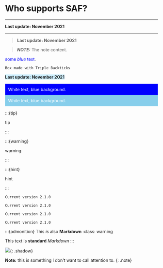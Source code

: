 # Who supports SAF?
---

**Last update: November 2021**

---

> **Last update: November 2021**


> **_NOTE:_**  The note content.


<span style="color:blue">some *blue* text</span>.


```
Box made with Triple Backticks
```

<span style="background-color:rgb(204, 238, 255)">**Last update: November 2021**</span>


<div style="background-color:blue;color:white;padding:2%;">White text, blue background.</div>


<div style="background-color:SkyBlue;color:white;padding:2%;">White text, blue background.</div>



:::{tip}

tip

:::

:::{warning}

warning

:::


:::{hint}

hint

:::

```{admonition} Version
Current version 2.1.0
```

```{tip} Version
Current version 2.1.0
```


```{warning} Version
Current version 2.1.0
```

```{hint} Version
Current version 2.1.0
```



:::{admonition} This *is* also **Markdown**
:class: warning

This text is **standard** _Markdown_
:::

![](https://produits.bienmanger.com/33469-0w470h470_Organic_Fresh_Pineapple.jpg){: .shadow}


**Note:** this is something I don't want to call attention to.
{: .note}
